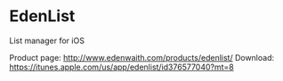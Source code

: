 # EdenList
List manager for iOS

Product page: http://www.edenwaith.com/products/edenlist/
Download: https://itunes.apple.com/us/app/edenlist/id376577040?mt=8
